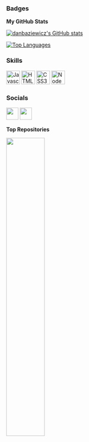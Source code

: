 ### Badges

<b>My GitHub Stats</b>

<a href="http://www.github.com/danbaziewicz"><img src="https://github-readme-stats.vercel.app/api?username=danbaziewicz&show_icons=true&hide=&count_private=true&title_color=64748b&text_color=0891b2&icon_color=6366f1&bg_color=0f172a&hide_border=true&show_icons=true" alt="danbaziewicz's GitHub stats" /></a>

<a href="https://github.com/danbaziewicz" align="left"><img src="https://github-readme-stats.vercel.app/api/top-langs/?username=danbaziewicz&langs_count=10&title_color=64748b&text_color=0891b2&icon_color=6366f1&bg_color=0f172a&hide_border=true&locale=en&custom_title=Top%20%Languages" alt="Top Languages" /></a>
### Skills

<p align="left">
<a href="https://developer.mozilla.org/en-US/docs/Web/JavaScript" target="_blank" rel="noreferrer"><img src="https://raw.githubusercontent.com/danielcranney/readme-generator/main/public/icons/skills/javascript-colored.svg" width="36" height="36" alt="Javascript" /></a>
<a href="https://developer.mozilla.org/en-US/docs/Glossary/HTML5" target="_blank" rel="noreferrer"><img src="https://raw.githubusercontent.com/danielcranney/readme-generator/main/public/icons/skills/html5-colored.svg" width="36" height="36" alt="HTML5" /></a>
<a href="https://www.w3.org/TR/CSS/#css" target="_blank" rel="noreferrer"><img src="https://raw.githubusercontent.com/danielcranney/readme-generator/main/public/icons/skills/css3-colored.svg" width="36" height="36" alt="CSS3" /></a>
<a href="https://nodejs.org/en/" target="_blank" rel="noreferrer"><img src="https://raw.githubusercontent.com/danielcranney/readme-generator/main/public/icons/skills/nodejs-colored.svg" width="36" height="36" alt="NodeJS" /></a>
</p>


### Socials

<p align="left"> <a href="https://www.github.com/danbaziewicz" target="_blank" rel="noreferrer"><img src="https://raw.githubusercontent.com/danielcranney/readme-generator/main/public/icons/socials/github-dark.svg" width="32" height="32" /></a> <a href="https://www.linkedin.com/in/danbaziewicz" target="_blank" rel="noreferrer"><img src="https://raw.githubusercontent.com/danielcranney/readme-generator/main/public/icons/socials/linkedin.svg" width="32" height="32" /></a></p>

<b>Top Repositories</b>

<div width="100%" align="center"><a href="https://github.com/danbaziewicz/sunsetRidersStories" align="left"><img align="left" width="45%" src="https://github-readme-stats.vercel.app/api/pin/?username=danbaziewicz&repo=sunsetRidersStories&title_color=64748b&text_color=0891b2&icon_color=6366f1&bg_color=0f172a&hide_border=true&locale=en" /></a></div><br /><br /><br /><br /><br /><br /><br />
